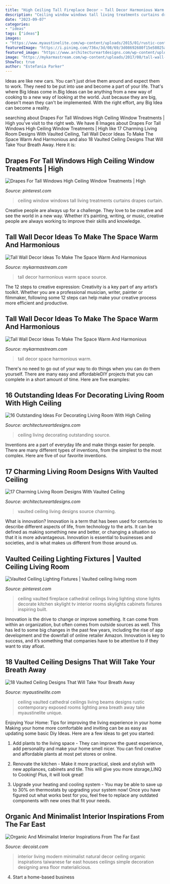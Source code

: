 ```yaml
---
title: "High Ceiling Tall Fireplace Decor ~ Tall Decor Harmonious Warm Space Source"
description: "Ceiling window windows tall living treatments curtains drapes curtain"
date: "2023-09-07"
categories:
- "ideas"
tags: ["ideas"]
images:
- "https://www.myaustinelite.com/wp-content/uploads/2015/01/rustic-contemporary-vaulted-ceilings.jpg"
featuredImage: "https://i.pinimg.com/736x/3d/08/69/3d08692680f15e58025a5d2abb2b78bc.jpg"
featured_image: "https://www.architectureartdesigns.com/wp-content/uploads/2017/05/15-1-630x946.jpg"
image: "https://mykarmastream.com/wp-content/uploads/2017/08/tall-wall-decor-6.jpg"
ShowToc: true
author: "Estefania Parker"
---
```



Ideas are like new cars. You can't just drive them around and expect them to work. They need to be put into use and become a part of your life. That's where Big Ideas come in.Big Ideas can be anything from a new way of cooking to a new way of looking at the world. Just because they are big, doesn't mean they can't be implemented. With the right effort, any Big Idea can become a reality.

	

		
searching about Drapes For Tall Windows High Ceiling Window Treatments | High you've visit to the right web. We have 8 Images about Drapes For Tall Windows High Ceiling Window Treatments | High like 17 Charming Living Room Designs With Vaulted Ceiling, Tall Wall Decor Ideas To Make The Space Warm And Harmonious and also 18 Vaulted Ceiling Designs That Will Take Your Breath Away. Here it is:
		
    
## Drapes For Tall Windows High Ceiling Window Treatments | High

<img loading=lazy src="https://i.pinimg.com/736x/db/69/a0/db69a02b49ca0b4c68c18216b7783a6c.jpg" onerror="this.onerror=null;this.src='https://tse3.mm.bing.net/th?id=OIP.4zLTOIq0E4WmWxkoVOwnvAAAAA&amp;pid=15.1';" alt="Drapes For Tall Windows High Ceiling Window Treatments | High">

_Source: pinterest.com_

>ceiling window windows tall living treatments curtains drapes curtain. 

	

Creative people are always up for a challenge. They love to be creative and see the world in a new way. Whether it’s painting, writing, or music, creative people are always working to improve their skills and knowledge.

    
## Tall Wall Decor Ideas To Make The Space Warm And Harmonious

<img loading=lazy src="https://mykarmastream.com/wp-content/uploads/2017/08/tall-wall-decor-12.jpg" onerror="this.onerror=null;this.src='https://tse3.mm.bing.net/th?id=OIP.OEIkSoiv5mMG8k3f4ckYOwDGEs&amp;pid=15.1';" alt="Tall Wall Decor Ideas To Make The Space Warm And Harmonious">

_Source: mykarmastream.com_

>tall decor harmonious warm space source. 

	

The 12 steps to creative expression:
Creativity is a key part of any artist’s toolkit. Whether you are a professional musician, writer, painter or filmmaker, following some 12 steps can help make your creative process more efficient and productive.

    
## Tall Wall Decor Ideas To Make The Space Warm And Harmonious

<img loading=lazy src="https://mykarmastream.com/wp-content/uploads/2017/08/tall-wall-decor-6.jpg" onerror="this.onerror=null;this.src='https://tse3.mm.bing.net/th?id=OIP.2K4Df5oZ9hy3KU5_H1OsJwHaLH&amp;pid=15.1';" alt="Tall Wall Decor Ideas To Make The Space Warm And Harmonious">

_Source: mykarmastream.com_

>tall decor space harmonious warm. 

	

There's no need to go out of your way to do things when you can do them yourself. There are many easy and affordableDIY projects that you can complete in a short amount of time. Here are five examples: 

    
## 16 Outstanding Ideas For Decorating Living Room With High Ceiling

<img loading=lazy src="https://www.architectureartdesigns.com/wp-content/uploads/2017/05/15-1-630x946.jpg" onerror="this.onerror=null;this.src='https://tse2.mm.bing.net/th?id=OIP.2fdrzaxii0G4N_xq-Y6ojgHaLH&amp;pid=15.1';" alt="16 Outstanding Ideas For Decorating Living Room With High Ceiling">

_Source: architectureartdesigns.com_

>ceiling living decorating outstanding source. 

	

Inventions are a part of everyday life and make things easier for people. There are many different types of inventions, from the simplest to the most complex. Here are five of our favorite inventions.

    
## 17 Charming Living Room Designs With Vaulted Ceiling

<img loading=lazy src="https://www.architectureartdesigns.com/wp-content/uploads/2016/06/1-16.jpg" onerror="this.onerror=null;this.src='https://tse2.mm.bing.net/th?id=OIP.lbndGVBOIkhHKfiaXYYOEAHaJt&amp;pid=15.1';" alt="17 Charming Living Room Designs With Vaulted Ceiling">

_Source: architectureartdesigns.com_

>vaulted ceiling living designs source charming. 

	

What is innovation?
Innovation is a term that has been used for centuries to describe different aspects of life, from technology to the arts. It can be defined as making something new and better, or changing a situation so that it is more advantageous. Innovation is essential to businesses and societies, and is what makes us different from those around us.

    
## Vaulted Ceiling Lighting Fixtures | Vaulted Ceiling Living Room

<img loading=lazy src="https://i.pinimg.com/736x/3d/08/69/3d08692680f15e58025a5d2abb2b78bc.jpg" onerror="this.onerror=null;this.src='https://tse1.mm.bing.net/th?id=OIP.lBOvZHDt7VkdBDINq8vqTwHaK0&amp;pid=15.1';" alt="Vaulted Ceiling Lighting Fixtures | Vaulted ceiling living room">

_Source: pinterest.com_

>ceiling vaulted fireplace cathedral ceilings living lighting stone lights decorate kitchen skylight tv interior rooms skylights cabinets fixtures inspiring built. 

	

Innovation is the drive to change or improve something. It can come from within an organization, but often comes from outside sources as well. This has led to some big changes in the past few years, including the rise of app development and the downfall of online retailer Amazon. Innovation is key to success, and it’s something that companies have to be attentive to if they want to stay afloat.

    
## 18 Vaulted Ceiling Designs That Will Take Your Breath Away

<img loading=lazy src="https://www.myaustinelite.com/wp-content/uploads/2015/01/rustic-contemporary-vaulted-ceilings.jpg" onerror="this.onerror=null;this.src='https://tse1.mm.bing.net/th?id=OIP.DzIzDuw_QFpCxFWX2dHq6QHaE8&amp;pid=15.1';" alt="18 Vaulted Ceiling Designs That Will Take Your Breath Away">

_Source: myaustinelite.com_

>ceiling vaulted cathedral ceilings living beams designs rustic contemporary exposed rooms lighting area breath away take myaustinelite unique. 

	

Enjoying Your Home: Tips for improving the living experience in your home
Making your home more comfortable and inviting can be as easy as updating some basic Diy Ideas. Here are a few ideas to get you started:
1. Add plants to the living space - They can improve the guest experience, add personality and make your home smell nicer. You can find creative and affordable plants at most pet stores or online.

2. Renovate the kitchen - Make it more practical, sleek and stylish with new appliances, cabinets and tile. This will give you more storage,LINQ to Cooking! Plus, it will look great!

3. Upgrade your heating and cooling system - You may be able to save up to 30% on thermostats by upgrading your system now! Once you have figured out what works best for you, feel free to replace any outdated components with new ones that fit your needs.

    
## Organic And Minimalist Interior Inspirations From The Far East

<img loading=lazy src="https://cdn.decoist.com/wp-content/uploads/2013/10/Living-room-with-high-ceiling-for-an-airy-appeal.jpg" onerror="this.onerror=null;this.src='https://tse1.mm.bing.net/th?id=OIP.1kOtKYm7qDnkKdmo3OIkCwHaKH&amp;pid=15.1';" alt="Organic And Minimalist Interior Inspirations From The Far East">

_Source: decoist.com_

>interior living modern minimalist natural decor ceiling organic inspirations taiwanese far east houses ceilings simple decoration designing area floor materialicious. 

	

4. Start a home-based business


